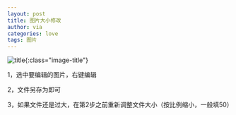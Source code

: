 ```yaml
---
layout: post
title: 图片大小修改
author: via
categories: love 
tags: 图片
---
```


![title](//image.sideproject.cn/title/title_001.jpg){:class="image-title"}

1，选中要编辑的图片，右键编辑

2，文件另存为即可

3，如果文件还是过大，在第2步之前重新调整文件大小（按比例缩小，一般填50）